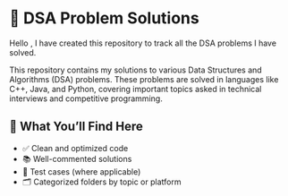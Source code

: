 # 📘 DSA Problem Solutions

Hello , I have created this repository to track all the DSA problems I have solved.

This repository contains my solutions to various Data Structures and Algorithms (DSA) problems. These problems are solved in languages like C++, Java, and Python, covering important topics asked in technical interviews and competitive programming.

## 🧠 What You’ll Find Here

- ✅ Clean and optimized code
- 📚 Well-commented solutions
- 🧪 Test cases (where applicable)
- 🗂️ Categorized folders by topic or platform


